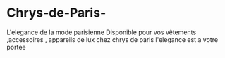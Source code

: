 # Chrys-de-Paris-
L'elegance de la mode parisienne 
Disponible pour vos vêtements ,accessoires , appareils de lux 
chez chrys de paris l'elegance est a votre portee
